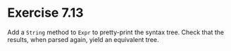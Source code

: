 # Exercise 7.13

Add a `String` method to `Expr` to pretty-print the syntax tree. Check that the
results, when parsed again, yield an equivalent tree.
